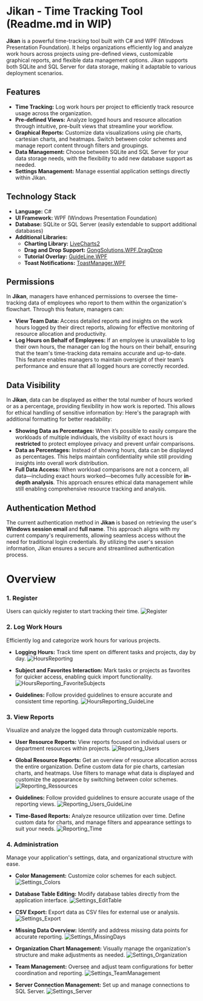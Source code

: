 # Jikan - Time Tracking Tool (Readme.md in WIP)

**Jikan** is a powerful time-tracking tool built with C# and WPF (Windows Presentation Foundation). It helps organizations efficiently log and analyze work hours across projects using pre-defined views, customizable graphical reports, and flexible data management options. Jikan supports both SQLite and SQL Server for data storage, making it adaptable to various deployment scenarios.

## Features

- **Time Tracking:** Log work hours per project to efficiently track resource usage across the organization.
- **Pre-defined Views:** Analyze logged hours and resource allocation through intuitive, pre-built views that streamline your workflow.
- **Graphical Reports:** Customize data visualizations using pie charts, cartesian charts, and heatmaps. Switch between color schemes and manage report content through filters and groupings.
- **Data Management:** Choose between SQLite and SQL Server for your data storage needs, with the flexibility to add new database support as needed.
- **Settings Management:** Manage essential application settings directly within Jikan.

## Technology Stack

- **Language:** C#
- **UI Framework:** WPF (Windows Presentation Foundation)
- **Database:** SQLite or SQL Server (easily extendable to support additional databases)
- **Additional Libraries:**
  - **Charting Library:** [LiveCharts2](https://github.com/beto-rodriguez/LiveCharts2)
  - **Drag and Drop Support:** [GongSolutions.WPF.DragDrop](https://github.com/punker76/gong-wpf-dragdrop)
  - **Tutorial Overlay:** [GuideLine.WPF](https://github.com/V4SS3UR/GuideLine.WPF)
  - **Toast Notifications:** [ToastManager.WPF](https://github.com/V4SS3UR/ToastManager.WPF)
 
## Permissions

  In **Jikan**, managers have enhanced permissions to oversee the time-tracking data of employees who report to them within the organization's flowchart. Through this feature, managers can:    
  - **View Team Data:** Access detailed reports and insights on the work hours logged by their direct reports, allowing for effective monitoring of resource allocation and productivity.      
  - **Log Hours on Behalf of Employees:** If an employee is unavailable to log their own hours, the manager can log the hours on their behalf, ensuring that the team's time-tracking data remains accurate and up-to-date.
  This feature enables managers to maintain oversight of their team’s performance and ensure that all logged hours are correctly recorded.

## Data Visibility

  In **Jikan**, data can be displayed as either the total number of hours worked or as a percentage, providing flexibility in how work is reported. This allows for ethical handling of sensitive information by:
  Here's the paragraph with additional formatting for better readability:
  - **Showing Data as Percentages:** When it’s possible to easily compare the workloads of multiple individuals, the visibility of exact hours is **restricted** to protect employee privacy and prevent unfair comparisons. 
  - **Data as Percentages:** Instead of showing hours, data can be displayed as percentages. This helps maintain confidentiality while still providing insights into overall work distribution.     
  - **Full Data Access:** When workload comparisons are not a concern, all data—including exact hours worked—becomes fully accessible for **in-depth analysis**. 
  This approach ensures ethical data management while still enabling comprehensive resource tracking and analysis.

## Authentication Method

  The current authentication method in **Jikan** is based on retrieving the user's **Windows session email** and **full name**. This approach aligns with my current company's requirements, allowing seamless access without the need for traditional login credentials. By utilizing the user's session information, Jikan ensures a secure and streamlined authentication process.


# Overview

### 1. Register
   Users can quickly register to start tracking their time.
   ![Register](https://github.com/user-attachments/assets/44c7d650-174f-4003-ad42-06a4c5c7b00c)

### 2. Log Work Hours
   Efficiently log and categorize work hours for various projects.
   
   - **Logging Hours:** 
     Track time spent on different tasks and projects, day by day.
     ![HoursReporting](https://github.com/user-attachments/assets/76ad20ff-6c0f-4473-aab4-5b89a59cb11e)

   - **Subject and Favorites Interaction:** 
     Mark tasks or projects as favorites for quicker access, enabling quick import functionality.
     ![HoursReporting_FavoriteSubjects](https://github.com/user-attachments/assets/57cc8c79-c018-4575-8ccb-e3e0229007ab)

   - **Guidelines:** 
     Follow provided guidelines to ensure accurate and consistent time reporting.
     ![HoursReporting_GuideLine](https://github.com/user-attachments/assets/331419be-fdf6-48cf-8c67-d2d8faff5aa4)

### 3. View Reports
   Visualize and analyze the logged data through customizable reports.

   - **User Resource Reports:** 
     View reports focused on individual users or department resources within projects.
     ![Reporting_Users](https://github.com/user-attachments/assets/2bae5514-5ea8-40be-b298-fc051264b328)

   - **Global Resource Reports:** 
     Get an overview of resource allocation across the entire organization. Define custom data for pie charts, cartesian charts, and heatmaps. Use filters to manage what data is displayed and customize the appearance by switching between color schemes.
     ![Reporting_Ressources](https://github.com/user-attachments/assets/563f9ce7-4344-4733-9d59-5fe82cb53ab9)
     
   - **Guidelines:** 
     Follow provided guidelines to ensure accurate usage of the reporting views.
     ![Reporting_Users_GuideLine](https://github.com/user-attachments/assets/ca1092f7-8cc5-4382-b165-b2d0ac76c849)

   - **Time-Based Reports:** 
     Analyze resource utilization over time. Define custom data for charts, and manage filters and appearance settings to suit your needs.
     ![Reporting_Time](https://github.com/user-attachments/assets/c0e75cea-32d1-4ece-bf17-be63817820fa)

### 4. Administration
   Manage your application's settings, data, and organizational structure with ease.

   - **Color Management:** 
     Customize color schemes for each subject.
     ![Settings_Colors](https://github.com/user-attachments/assets/ade88562-6424-40be-ae58-d2066b95abd1)

   - **Database Table Editing:** 
     Modify database tables directly from the application interface.
     ![Settings_EditTable](https://github.com/user-attachments/assets/0b39be46-04b6-4dd8-beb9-5c5aeace2cd3)

   - **CSV Export:** 
     Export data as CSV files for external use or analysis.
     ![Settings_Export](https://github.com/user-attachments/assets/fbd0e3d8-048f-4365-9468-e93bb95b3054)

   - **Missing Data Overview:** 
     Identify and address missing data points for accurate reporting.
     ![Settings_MissingDays](https://github.com/user-attachments/assets/06848f4f-3504-47b6-a099-68eeb6277fb9)

   - **Organization Chart Management:** 
     Visually manage the organization's structure and make adjustments as needed.
     ![Settings_Organization](https://github.com/user-attachments/assets/fd0445a6-36ca-4f99-8f52-c1fc7f9cb54f)
     
   - **Team Management:** 
     Oversee and adjust team configurations for better coordination and reporting.
     ![Settings_TeamManagement](https://github.com/user-attachments/assets/2658ecf7-f54a-4114-ba12-0ba0991017e5)

   - **Server Connection Management:** 
     Set up and manage connections to SQL Server.
     ![Settings_Server](https://github.com/user-attachments/assets/75451888-e207-414d-b40f-889dbc12e2d0)
